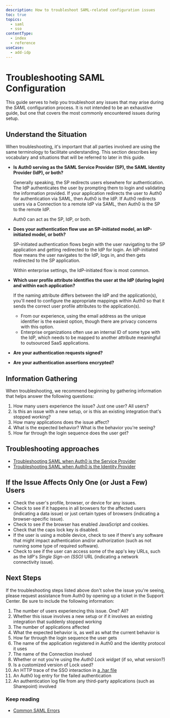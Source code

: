 ```yaml
---
description: How to troubleshoot SAML-related configuration issues
toc: true
topics:
  - saml
  - sso
contentType:
  - index
  - reference
useCase:
  - add-idp
---
```


# Troubleshooting SAML Configuration

This guide serves to help you troubleshoot any issues that may arise during the <dfn data-key="security-assertion-markup-language">SAML</dfn> configuration process. It is not intended to be an exhaustive guide, but one that covers the most commonly encountered issues during setup.

## Understand the Situation

When troubleshooting, it's important that all parties involved are using the same terminology to facilitate understanding. This section describes key vocabulary and situations that will be referred to later in this guide.

* **Is Auth0 serving as the SAML Service Provider (SP), the SAML Identity Provider (IdP), or both?**

  Generally speaking, the SP redirects users elsewhere for authentication. The IdP authenticates the user by prompting them to login and validating the information provided. If your application redirects the user to Auth0 for authentication via SAML, then Auth0 is the IdP. If Auth0 redirects users via a Connection to a remote IdP via SAML, then Auth0 is the SP to the remote IdP.

  Auth0 can act as the SP, IdP, or both.

* **Does your authentication flow use an SP-initiated model, an IdP-initiated model, or both?**

  SP-initiated authentication flows begin with the user navigating to the SP application and getting redirected to the IdP for login. An IdP-initiated flow means the user navigates to the IdP, logs in, and then gets redirected to the SP application.

  Within enterprise settings, the IdP-initiated flow is most common.

* **Which user profile attribute identifies the user at the IdP (during login) and within each application?**

  If the naming attribute differs between the IdP and the application(s), you'll need to configure the appropriate mappings within Auth0 so that it sends the correct user profile attributes to the application(s).

  * From our experience, using the email address as the unique identifier is the easiest option, though there are privacy concerns with this option.
  * Enterprise organizations often use an internal ID of some type with the IdP, which needs to be mapped to another attribute meaningful to outsourced SaaS applications.

* **Are your authentication requests signed?**
* **Are your authentication assertions encrypted?**

## Information Gathering

When troubleshooting, we recommend beginning by gathering information that helps answer the following questions:

1. How many users experience the issue? Just one user? All users?
2. Is this an issue with a new setup, or is this an existing integration that's stopped working?
3. How many applications does the issue affect?
4. What is the expected behavior? What is the behavior you're seeing?
5. How far through the login sequence does the user get?

## Troubleshooting approaches

* [Troubleshooting SAML when Auth0 is the Service Provider](/protocols/saml/saml-configuration/troubleshoot/auth0-as-sp)
* [Troubleshooting SAML when Auth0 is the Identity Provider](/protocols/saml/saml-configuration/troubleshoot/auth0-as-idp)

## If the Issue Affects Only One (or Just a Few) Users

* Check the user's profile, browser, or device for any issues.
* Check to see if it happens in all browsers for the affected users (indicating a data issue) or just certain types of browsers (indicating a browser-specific issue).
* Check to see if the browser has enabled JavaScript and cookies.
* Check that the caps lock key is disabled.
* If the user is using a mobile device, check to see if there's any software that might impact authentication and/or authorization (such as not running some type of required software).
* Check to see if the user can access some of the app's key URLs, such as the IdP's <dfn data-key="single-sign-on">Single Sign-on (SSO)</dfn> URL (indicating a network connectivity issue).

## Next Steps

If the troubleshooting steps listed above don't solve the issue you're seeing, please request assistance from Auth0 by opening up a ticket in the Support Center. Be sure to include the following information:

1. The number of users experiencing this issue. One? All?
2. Whether this issue involves a new setup or if it involves an existing integration that suddenly stopped working
3. The number of applications affected
4. What the expected behavior is, as well as what the current behavior is
5. How far through the login sequence the user gets
6. The name of the application registered in Auth0 and the identity protocol it uses
7. The name of the Connection involved
8. Whether or not you're using the <dfn data-key="lock">Auth0 Lock widget</dfn> (if so, what version?)
9. Is a customized version of Lock used?
10. An HTTP trace of the SSO interaction in [a .har file](/har)
11. An Auth0 log entry for the failed authentication
12. An authentication log file from any third-party applications (such as Sharepoint) involved

### Keep reading

* [Common SAML Errors](/protocols/saml/saml-configuration/troubleshoot/common-saml-errors)

